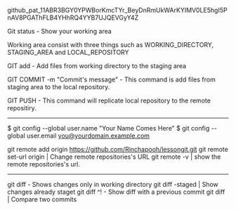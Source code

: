

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


Git status - Show your working area

Working area consist with three things such as WORKING_DIRECTORY, STAGING_AREA and LOCAL_REPOSITORY

GIT add - Add files from working directory to the staging area

GIT COMMIT -m "Commit's message" - This command is add files from staging area to the local repository.

GIT PUSH - This command will replicate local repository to the remote repositiry.

------------------------------
$ git config --global user.name "Your Name Comes Here"
$ git config --global user.email you@yourdomain.example.com


git remote add origin https://github.com/Rinchapooh/lessongit.git
git remote set-url origin <new-remote-url> | Change remote repositories's URL
git remote -v | show the remote repositories's url.


---------------------------------

git diff - Shows changes only in working directory
git diff -staged | Show changes already staget
git diff <commit>^!  - Show diff with a previous commit
git diff <from commit> <to commit> | Compare two commits
